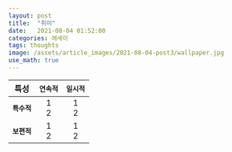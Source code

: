 ```yaml
---
layout: post
title:  "취미"
date:   2021-08-04 01:52:00
categories: 에세이
tags: thoughts
image: /assets/article_images/2021-08-04-post3/wallpaper.jpg
use_math: true
---
```


<center>
 
 특성 | **`연속적`** | **`일시적`**
:---:|:---:|:---:
**`특수적`** |1 <br /> 2 <br />  | 1 <br /> 2 
**`보편적`** | 1 <br /> 2 <br />  | 1 <br /> 2 

</center>
